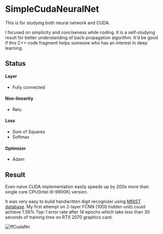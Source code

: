 ﻿# SimpleCudaNeuralNet
This is for studying both neural network and CUDA.

I focused on simplicity and conciseness while coding. It is a self-studying result for better understanding of back-propagation algorithm. It'd be good if this C++ code fragment helps someone who has an interest in deep learning.

## Status
#### Layer
* Fully connected
	
#### Non-linearity
* Relu

#### Loss
* Sum of Squares 
* Softmax

#### Optimizer 
* Adam

## Result
Even naive CUDA implementation easily speeds up by 200x more than single core CPU(Intel i9-9900K) version.

It was very easy to build handwritten digit recognizer using [MNIST database](http://yann.lecun.com/exdb/mnist/). My first attempt on 2-layer FCNN (1000 hidden unit) could achieve 1.56% Top-1 error rate after 14 epochs which take less than 30 seconds of training time on RTX 2070 graphics card.

![ffCudaNn](https://user-images.githubusercontent.com/670560/91785992-8fee2600-ec41-11ea-9696-031c474edd93.png)
